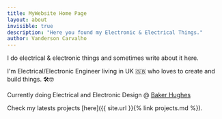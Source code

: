 ```yaml
---
title: MyWebsite Home Page
layout: about
invisible: true
description: "Here you found my Electronic & Electrical Things."
author: Vanderson Carvalho
---
```

>

I do electrical & electronic things and sometimes write about it here. 

I'm Electrical/Electronic Engineer living in UK 🇬🇧 who loves to create and build things. 🛠🤓

Currently doing Electrical and Electronic Design @ [Baker Hughes](http://www.bakerhughes.com)

Check my latests projects [here]({{ site.url }}{% link projects.md %}).
